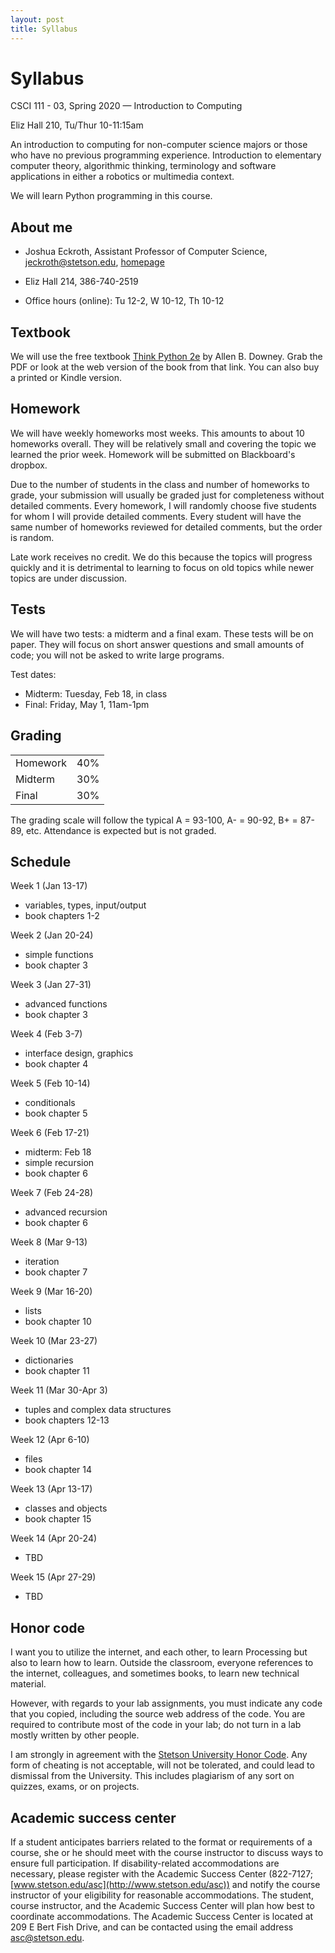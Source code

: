 ```yaml
---
layout: post
title: Syllabus
---
```


# Syllabus

CSCI 111 - 03, Spring 2020 &mdash; Introduction to Computing

Eliz Hall 210, Tu/Thur 10-11:15am

An introduction to computing for non-computer science majors or those who have no previous programming experience. Introduction to elementary computer theory, algorithmic thinking, terminology and software applications in either a robotics or multimedia context.

We will learn Python programming in this course.

## About me

- Joshua Eckroth, Assistant Professor of Computer Science, [jeckroth@stetson.edu](mailto:jeckroth@stetson.edu), [homepage](http://www2.stetson.edu/~jeckroth/)

- Eliz Hall 214, 386-740-2519

- Office hours (online): Tu 12-2, W 10-12, Th 10-12

## Textbook

We will use the free textbook [Think Python 2e](https://greenteapress.com/wp/think-python-2e/) by Allen B. Downey. Grab the PDF or look at the web version of the book from that link. You can also buy a printed or Kindle version.

## Homework

We will have weekly homeworks most weeks. This amounts to about 10 homeworks overall. They will be relatively small and covering the topic we learned the prior week. Homework will be submitted on Blackboard's dropbox.

Due to the number of students in the class and number of homeworks to grade, your submission will usually be graded just for completeness without detailed comments. Every homework, I will randomly choose five students for whom I will provide detailed comments. Every student will have the same number of homeworks reviewed for detailed comments, but the order is random.

Late work receives no credit. We do this because the topics will progress quickly and it is detrimental to learning to focus on old topics while newer topics are under discussion.

## Tests

We will have two tests: a midterm and a final exam. These tests will be on paper. They will focus on short answer questions and small amounts of code; you will not be asked to write large programs.

Test dates:

- Midterm: Tuesday, Feb 18, in class
- Final: Friday, May 1, 11am-1pm

## Grading

<table>
<tr><td>Homework</td><td>40%</td></tr>
<tr><td>Midterm</td><td>30%</td></tr>
<tr><td>Final</td><td>30%</td></tr>
</table>

The grading scale will follow the typical A = 93-100, A- = 90-92, B+ = 87-89, etc. Attendance is expected but is not graded.

## Schedule

Week 1 (Jan 13-17)

- variables, types, input/output
- book chapters 1-2

Week 2 (Jan 20-24)

- simple functions
- book chapter 3

Week 3 (Jan 27-31)

- advanced functions
- book chapter 3

Week 4 (Feb 3-7)

- interface design, graphics
- book chapter 4

Week 5 (Feb 10-14)

- conditionals
- book chapter 5

Week 6 (Feb 17-21)

- midterm: Feb 18
- simple recursion
- book chapter 6

Week 7 (Feb 24-28)

- advanced recursion
- book chapter 6

Week 8 (Mar 9-13)

- iteration
- book chapter 7

Week 9 (Mar 16-20)

- lists
- book chapter 10

Week 10 (Mar 23-27)

- dictionaries
- book chapter 11

Week 11 (Mar 30-Apr 3)

- tuples and complex data structures
- book chapters 12-13

Week 12 (Apr 6-10)

- files
- book chapter 14

Week 13 (Apr 13-17)

- classes and objects
- book chapter 15

Week 14 (Apr 20-24)

- TBD

Week 15 (Apr 27-29)

- TBD

## Honor code

I want you to utilize the internet, and each other, to learn
Processing but also to learn how to learn. Outside the classroom,
everyone references to the internet, colleagues, and sometimes books,
to learn new technical material.

However, with regards to your lab assignments, you must indicate any
code that you copied, including the source web address of the
code. You are required to contribute most of the code in your lab; do
not turn in a lab mostly written by other people.

I am strongly in agreement with the
[Stetson University Honor Code](http://www.stetson.edu/other/honor-system/). Any
form of cheating is not acceptable, will not be tolerated, and could
lead to dismissal from the University. This includes plagiarism of any
sort on quizzes, exams, or on projects.

## Academic success center

If a student anticipates barriers related to the format or
requirements of a course, she or he should meet with the course
instructor to discuss ways to ensure full participation. If
disability-related accommodations are necessary, please register with
the Academic Success Center (822-7127;
[www.stetson.edu/asc](http://www.stetson.edu/asc)) and notify the
course instructor of your eligibility for reasonable
accommodations. The student, course instructor, and the Academic
Success Center will plan how best to coordinate accommodations. The
Academic Success Center is located at 209 E Bert Fish Drive, and can
be contacted using the email address
[asc@stetson.edu](mailto:asc@stetson.edu).

